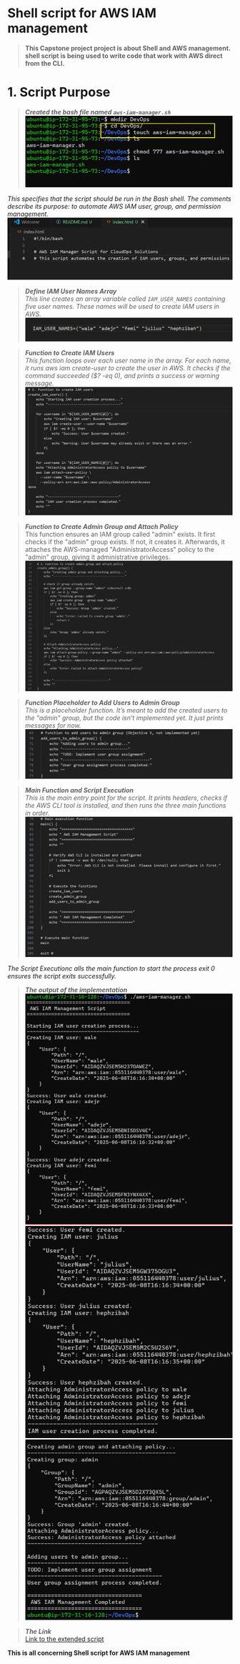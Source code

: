 # **Shell script for AWS IAM management**

>**This Capstone project project is about Shell and AWS management. shell script is being used to write code that work with AWS direct from the CLI.**


# **1. Script Purpose**
>_**Created the bash file named `aws-iam-manager.sh`**_
![.](./Img/1.jpg)

_This specifies that the script should be run in the Bash shell._
_The comments describe its purpose: to automate AWS IAM user, group, and permission management._
![.](./Img/2.jpg)

>_**Define IAM User Names Array**_<br>
_This line creates an array variable called `IAM_USER_NAMES` containing five user names._
_These names will be used to create IAM users in AWS._
![.](./Img/3.jpg)

>_**Function to Create IAM Users**_<br>
_This function loops over each user name in the array._
_For each name, it runs aws iam create-user to create the user in AWS._
_It checks if the command succeeded ($? -eq 0), and prints a success or warning message._
![.](./Img/4.jpg)


>_**Function to Create Admin Group and Attach Policy**_<br>
This function ensures an IAM group called "admin" exists.
It first checks if the "admin" group exists. If not, it creates it.
Afterwards, it attaches the AWS-managed "AdministratorAccess" policy to the "admin" group, giving it administrative privileges.
![.](./Img/4.2.jpg)

>_**Function Placeholder to Add Users to Admin Group**_<br>
_This is a placeholder function. It’s meant to add the created users to the "admin" group, but the code isn’t implemented yet._
_It just prints messages for now._
![.](./Img/4.3.jpg)

>_**Main Function and Script Execution**_<br>
_This is the main entry point for the script._
_It prints headers, checks if the AWS CLI tool is installed, and then runs the three main functions in order._
![.](./Img/4.4.jpg)

_The Script Executionc alls the main function to start the process_
_exit 0 ensures the script exits successfully._

>_**The output of the implementation**_<br>
![.](./Img/5.jpg)
![.](./Img/5.1.jpg)
![.](./Img/5.2.jpg)

>_**The Link**_<br>
[Link to the extended script](https://github.com/Sola-Royal/Devops_projects/blob/main/Shell_script_iam/index.sh)

**This is all concerning Shell script for AWS IAM management**
